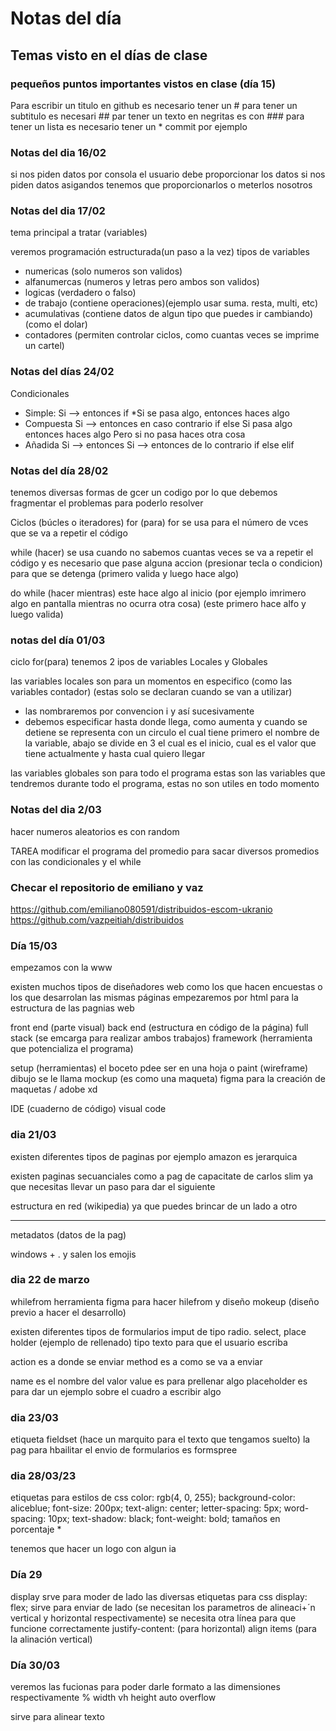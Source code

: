 # Notas del día
## Temas visto en el días de clase
### pequeños puntos importantes vistos en clase (día 15) 
Para escribir un titulo en github es necesario tener un #
para tener un subtitulo es necesari ##
par tener un texto en negritas es con ###
para tener un lista es necesario tener un * commit por ejemplo


### Notas del dia 16/02
si nos piden datos por consola el usuario debe proporcionar los datos
si nos piden datos asigandos tenemos que proporcionarlos o meterlos nosotros

### Notas del dia 17/02
tema principal a tratar (variables)

veremos programación estructurada(un paso a la vez)
tipos de variables
* numericas (solo numeros son validos)
* alfanumercas (numeros y letras pero ambos son validos)
* logicas (verdadero o falso)
* de trabajo (contiene operaciones)(ejemplo usar suma. resta, multi, etc)
* acumulativas (contiene datos de algun tipo que puedes ir cambiando) (como el dolar)
* contadores (permiten controlar ciclos, como cuantas veces se imprime un cartel)

### Notas del días 24/02
Condicionales
* Simple: Si --> entonces if *Si se pasa algo, entonces haces algo
* Compuesta Si --> entonces en caso contrario if else Si pasa algo entonces haces algo Pero si no pasa haces otra cosa
* Añadida Si --> entonces Si --> entonces de lo contrario if else elif

### Notas del día 28/02
tenemos diversas formas de gcer un codigo por lo que debemos fragmentar el problemas para poderlo resolver

Ciclos (búcles o iteradores)
for (para)
  for se usa para el  número de vces que se va a repetir el código 

while (hacer)
  se usa cuando no sabemos cuantas veces se va a repetir el código y es necesario que pase alguna accion (presionar tecla o condicion) para que se detenga
  (primero valida y luego hace algo)
  
do while (hacer mientras)
  este hace algo al inicio (por ejemplo imrimero algo en pantalla mientras no ocurra otra cosa)
  (este primero hace alfo y luego valida)
   
### notas del día 01/03
ciclo for(para)
tenemos 2 ipos de variables 
Locales y Globales

las variables locales son para un momentos en especifico (como las variables contador)
(estas solo se declaran cuando se van a utilizar)
* las nombraremos por convencion i y así sucesivamente
* debemos especificar hasta donde llega, como aumenta y cuando se detiene
se representa con un circulo el cual tiene primero el nombre de la variable, abajo se divide en 3 el cual es el inicio, cual es el valor que tiene actualmente y 
hasta cual quiero llegar



las variables globales son para todo el programa 
estas son las variables que tendremos durante todo el programa, estas no son utiles en todo momento 

### Notas del dia 2/03
hacer numeros aleatorios es con random

TAREA
modificar el programa del promedio para sacar diversos promedios
con las condicionales y el while
  
### Checar el repositorio de emiliano y vaz 
https://github.com/emiliano080591/distribuidos-escom-ukranio
https://github.com/vazpeitiah/distribuidos


### Día 15/03
empezamos con la www

existen muchos tipos de diseñadores web como los que hacen encuestas o los que desarrolan las mismas páginas 
empezaremos por html para la estructura de las pagnias web

front end (parte visual)
back end (estructura en código de la página)
full stack (se emcarga para realizar ambos trabajos)
framework (herramienta que potencializa el programa)



setup (herramientas)
el boceto pdee ser en una hoja o paint (wireframe)
dibujo se le llama mockup (es como una maqueta)
figma para la creación de maquetas / adobe xd

IDE (cuaderno de código) visual code



### dia 21/03
existen diferentes tipos de paginas
por ejemplo amazon es jerarquica 

existen paginas secuanciales 
como a pag de capacitate de carlos slim
ya que necesitas llevar un paso para dar el siguiente 

estructura en red
(wikipedia) ya que puedes brincar de un lado a otro 


---
metadatos (datos de la pag)

windows + . y salen los emojis


### dia 22 de marzo
whilefrom
herramienta figma para hacer hilefrom y diseño
mokeup (diseño previo a hacer el desarrollo)

existen diferentes tipos de formularios 
imput de tipo radio. select, 
place holder (ejemplo de rellenado)
tipo texto para que el usuario escriba

action es a donde se enviar
method es a como se va a enviar

name es el nombre del valor
value es para prellenar algo
placeholder es para dar un ejemplo sobre el cuadro a escribir algo



### dia 23/03
etiqueta fieldset (hace un marquito para el texto que tengamos suelto)
la pag para hbailitar el envio de formularios es formspree

### dia 28/03/23
etiquetas para estilos de css
color: rgb(4, 0, 255);
    background-color: aliceblue;
    font-size: 200px;
    text-align: center;
    letter-spacing: 5px;
    word-spacing: 10px;
    text-shadow: black;
    font-weight: bold;
tamaños en porcentaje *

tenemos que hacer un logo con algun ia 

### Día 29
display srve para moder de lado las diversas etiquetas para css
display: flex; sirve para enviar de lado (se necesitan los parametros de alineaci+´n vertical y horizontal respectivamente)
se necesita otra línea para que funcione correctamente
justify-content: (para horizontal)
align items (para la alinación vertical)

### Día 30/03
veremos las fucionas para poder darle formato a las dimensiones respectivamente
%     width 
vh    height
auto  overflow


<span> sirve para alinear texto
